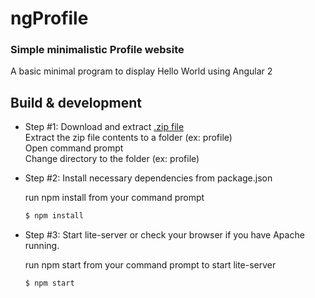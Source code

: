 # ngProfile
### Simple minimalistic Profile website


A basic minimal program to display Hello World using Angular 2

## Build & development
- Step #1: Download and extract [.zip file](https://github.com/ganesh35/ngProfile/archive/03_Routing.zip)  
   Extract the zip file contents to a folder (ex: profile)  
   Open command prompt  
   Change directory to the folder (ex: profile)  

- Step #2: Install necessary dependencies from package.json
    
    run npm install from your command prompt
    ```sh
    $ npm install
    ```

- Step #3: Start lite-server or check your browser if you have Apache running.

    run npm start from your command prompt to start lite-server 
    ```sh
    $ npm start
    ```